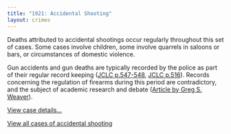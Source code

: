 ```yaml
---
title: "1921: Accidental Shooting"
layout: crimes
---
```


Deaths attributed to accidental shootings occur regularly throughout this set of cases. Some cases involve children, some involve quarrels in saloons or bars, or circumstances of domestic violence.

Gun accidents and gun deaths are typically recorded by the police as part of their regular record keeping ([JCLC p.547-548](/docs_fk/homicide/jclc547-548.pdf), [JCLC p.516](/docs_fk/homicide/jclc516.pdf)).  Records concerning the regulation of firearms during this period are contradictory, and the subject of academic research and debate ([Article by Greg S. Weaver](/docs_fk/homicide/jclc823-833.pdf)).

[View case details...](/database/6549/)

[View all cases of accidental shooting](/database/?backToResults=1&mckindac=3&page=1)
